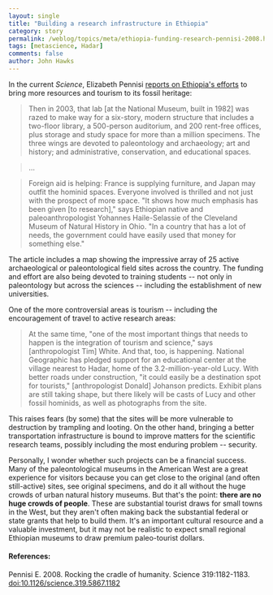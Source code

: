 ```yaml
---
layout: single 
title: "Building a research infrastructure in Ethiopia" 
category: story
permalink: /weblog/topics/meta/ethiopia-funding-research-pennisi-2008.html
tags: [metascience, Hadar] 
comments: false 
author: John Hawks 
---
```



<p>
In the current <i>Science</i>, Elizabeth Pennisi <a href="http://dx.doi.org/10.1126/science.319.5867.1182">reports on Ethiopia's efforts</a> to bring more resources and tourism to its fossil heritage: 
</p>

<blockquote>Then in 2003, that lab [at the National Museum, built in 1982] was razed to make way for a six-story, modern structure that includes a two-floor library, a 500-person auditorium, and 200 rent-free offices, plus storage and study space for more than a million specimens. The three wings are devoted to paleontology and archaeology; art and history; and administrative, conservation, and educational spaces.</blockquote>

<blockquote>...</blockquote>

<blockquote>Foreign aid is helping: France is supplying furniture, and Japan may outfit the hominid spaces. Everyone involved is thrilled and not just with the prospect of more space. "It shows how much emphasis has been given [to research]," says Ethiopian native and paleoanthropologist Yohannes Haile-Selassie of the Cleveland Museum of Natural History in Ohio. "In a country that has a lot of needs, the government could have easily used that money for something else."</blockquote>

<p>
The article includes a map showing the impressive array of 25 active archaeological or paleontological field sites across the country. The funding and effort are also being devoted to training students -- not only in paleontology but across the sciences -- including the establishment of new universities. 
</p>

<p>
One of the more controversial areas is tourism -- including the encouragement of travel to active research areas: 
</p>

<blockquote>At the same time, "one of the most important things that needs to happen is the integration of tourism and science," says [anthropologist Tim] White. And that, too, is happening. National Geographic has pledged support for an educational center at the village nearest to Hadar, home of the 3.2-million-year-old Lucy. With better roads under construction, "it could easily be a destination spot for tourists," [anthropologist Donald] Johanson predicts. Exhibit plans are still taking shape, but there likely will be casts of Lucy and other fossil hominids, as well as photographs from the site.</blockquote>

<p>
This raises fears (by some) that the sites will be more vulnerable to destruction by trampling and looting. On the other hand, bringing a better transportation infrastructure is bound to improve matters for the scientific research teams, possibly including the most enduring problem -- security. 
</p>

<p>
Personally, I wonder whether such projects can be a financial success. Many of the paleontological museums in the American West are a great experience for visitors because you can get close to the original (and often still-active) sites, see original specimens, and do it all without the huge crowds of urban natural history museums. But that's the point: <b>there are no huge crowds of people</b>. These are substantial tourist draws for small towns in the West, but they aren't often making back the substantial federal or state grants that help to build them. It's an important cultural resource and a valuable investment, but it may not be realistic to expect small regional Ethiopian museums to draw premium paleo-tourist dollars. 
</p>

<h4>References:</h4>

<p class="cite">Pennisi E. 2008. Rocking the cradle of humanity. Science 319:1182-1183. <a href="http://dx.doi.org/10.1126/science.319.5867.1182">doi:10.1126/science.319.5867.1182</a></p>

